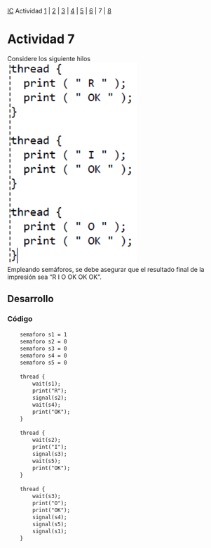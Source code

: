 [IC](INTRODUCCION-CONCURRENCIA.md) Actividad [1](ACTIVIDAD1.md) | [2](ACTIVIDAD2.md) | [3](ACTIVIDAD3.md) | [4](ACTIVIDAD4.md) | [5](ACTIVIDAD5.md) | [6](ACTIVIDAD6.md) | 7 | [8](ACTIVIDAD8.md)
# Actividad 7
Considere los siguiente hilos<br>
![A2](img/T2A7.png)<br>
Empleando semáforos, se debe asegurar que el resultado final de la impresión sea “R I O OK
OK OK”.
## Desarrollo
### Código
``` 
    semaforo s1 = 1
    semaforo s2 = 0
    semaforo s3 = 0
    semaforo s4 = 0
    semaforo s5 = 0

    thread {
        wait(s1);
        print("R");
        signal(s2);
        wait(s4);
        print("OK");
    }

    thread {
        wait(s2);
        print("I");
        signal(s3);
        wait(s5);
        print("OK");
    }

    thread {
        wait(s3);
        print("O");
        print("OK");
        signal(s4);
        signal(s5);
        signal(s1);
    }
```
